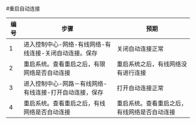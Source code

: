 #重启自动连接

| 编号| 步骤                                                   | 预期                                         |
| ----| ------------------------------------------------------ | -------------------------------------------- |
| 1   |进入控制中心-网络-有线网络-有线连接-关闭自动连接。保存  |关闭自动连接正常                              |
| 2   | 重启系统。查看重启之后，有限网络是否自动连接           | 重启系统之后，有线网络没有进行连接           | 
| 3   | 进入控制中心-网路－有线网络-有线连接-打开自动连接，保存|打开自动连接正常                              |
| 4   | 重启系统。查看重启之后，有线网络是否自动连接           | 重启系统。查看重启之后，有线网络是否自动连接 |
